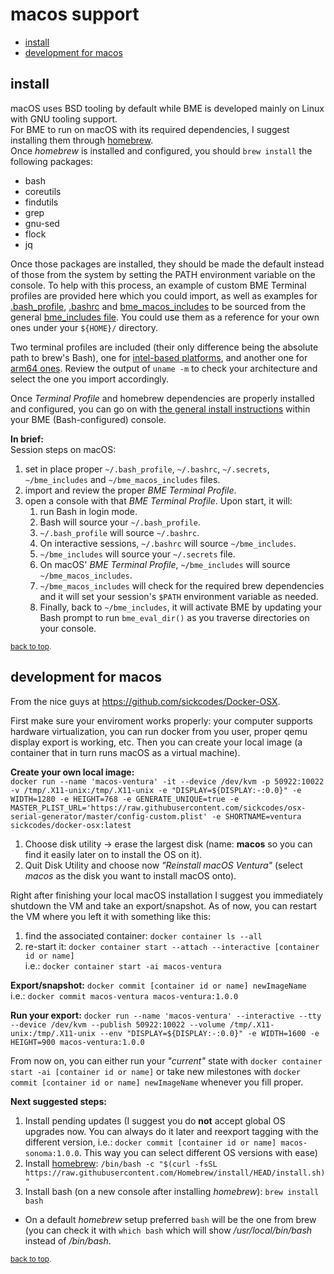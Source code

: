 # macos support<a name="top"></a>
* [install](#install)
* [development for macos](#macos-development)

## install<a name="install"></a>
macOS uses BSD tooling by default while BME is developed mainly on Linux with GNU tooling support.  
For BME to run on macOS with its required dependencies, I suggest installing them through [homebrew](https://brew.sh/).  
Once *homebrew* is installed and configured, you should `brew install` the following packages:
* bash
* coreutils
* findutils
* grep
* gnu-sed
* flock
* jq

Once those packages are installed, they should be made the default instead of those from the system by setting the PATH environment variable on the console.  To help with this process, an example of custom BME Terminal profiles are provided here which you could import, as well as examples for [.bash_profile](./macos/.bash_profile.example), [.bashrc](./macos/.bashrc.example) and [bme_macos_includes](./macos/bme_macos_includes.example) to be sourced from the general [bme_includes file](./bme_includes.example). You could use them as a reference for your own ones under your `${HOME}/` directory.

Two terminal profiles are included (their only difference being the absolute path to brew's Bash), one for [intel-based platforms](./macos/BME.intel.terminal), and another one for [arm64 ones](./macos/BME.arm64.terminal). Review the output of `uname -m` to check your architecture and select the one you import accordingly.

Once *Terminal Profile* and homebrew dependencies are properly installed and configured, you can go on with [the general install instructions](../README.md#install) within your BME (Bash-configured) console.

**In brief:**  
Session steps on macOS:
1. set in place proper `~/.bash_profile`, `~/.bashrc`, `~/.secrets`, `~/bme_includes` and `~/bme_macos_includes` files.
1. import and review the proper *BME Terminal Profile*.
1. open a console with that *BME Terminal Profile*.  Upon start, it will:
   1. run Bash in login mode.
   1. Bash will source your `~/.bash_profile`.
   1. `~/.bash_profile` will source `~/.bashrc`.
   1. On interactive sessions, `~/.bashrc` will source `~/bme_includes`.
   1. `~/bme_includes` will source your `~/.secrets` file.
   1. On macOS' *BME Terminal Profile*, `~/bme_includes` will source `~/bme_macos_includes`.
   1. `~/bme_macos_includes` will check for the required brew dependencies and it will set your session's `$PATH` environment variable as needed.
   1. Finally, back to `~/bme_includes`, it will activate BME by updating your Bash prompt to run `bme_eval_dir()` as you traverse directories on your console.

<sub>[back to top](#top).</sub>

## development for macos<a name="macos-development"></a>
From the nice guys at https://github.com/sickcodes/Docker-OSX.

First make sure your enviroment works properly: your computer supports hardware virtualization, you can run docker from you user, proper qemu display export is working, etc.  Then you can create your local image (a container that in turn runs macOS as a virtual machine).

**Create your own local image:**  
`docker run --name 'macos-ventura' -it --device /dev/kvm -p 50922:10022 -v /tmp/.X11-unix:/tmp/.X11-unix -e "DISPLAY=${DISPLAY:-:0.0}" -e WIDTH=1280 -e HEIGHT=768 -e GENERATE_UNIQUE=true -e MASTER_PLIST_URL='https://raw.githubusercontent.com/sickcodes/osx-serial-generator/master/config-custom.plist' -e SHORTNAME=ventura sickcodes/docker-osx:latest`
  1. Choose disk utility -> erase the largest disk (name: **macos** so you can find it easily later on to install the OS on it).
  1. Quit Disk Utility and choose now *"Reinstall macOS Ventura"* (select *macos* as the disk you want to install macOS onto).

Right after finishing your local macOS installation I suggest you immediately shutdown the VM and take an export/snapshot.  As of now, you can restart the VM where you left it with something like this:
1. find the associated container: `docker container ls --all`
1. re-start it: `docker container start --attach --interactive [container id or name]`  
   i.e.: `docker container start -ai macos-ventura`

**Export/snapshot:** `docker commit [container id or name] newImageName`  
i.e.: `docker commit macos-ventura macos-ventura:1.0.0`

**Run your export:** `docker run --name 'macos-ventura' --interactive --tty --device /dev/kvm --publish 50922:10022 --volume /tmp/.X11-unix:/tmp/.X11-unix --env "DISPLAY=${DISPLAY:-:0.0}" -e WIDTH=1600 -e HEIGHT=900 macos-ventura:1.0.0`

From now on, you can either run your *"current"* state with `docker container start -ai [container id or name]` or take new milestones with `docker commit [container id or name] newImageName` whenever you fill proper.

**Next suggested steps:**
1. Install pending updates (I suggest you do **not** accept global OS upgrades now.  You can always do it later and reexport tagging with the different version, i.e.: `docker commit [container id or name] macos-sonoma:1.0.0`. This way you can select different OS versions with ease)
1. Install [homebrew](https://brew.sh/): `/bin/bash -c "$(curl -fsSL https://raw.githubusercontent.com/Homebrew/install/HEAD/install.sh)"`
1. Install bash (on a new console after installing *homebrew*): `brew install bash`
  * On a default *homebrew* setup preferred `bash` will be the one from brew (you can check it with `which bash` which will show */usr/local/bin/bash* instead of */bin/bash*.

<sub>[back to top](#top).</sub>
